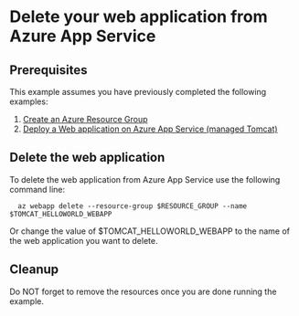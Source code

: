 
# Delete your web application from Azure App Service

## Prerequisites

This example assumes you have previously completed the following examples:

1. [Create an Azure Resource Group](../group/create/)
1. [Deploy a Web application on Azure App Service (managed Tomcat)](../tomcat-helloworld/)

## Delete the web application

<!-- workflow.include(../tomcat-helloworld/README.md) -->

To delete the web application from Azure App Service use the following command
line:

```shell
  az webapp delete --resource-group $RESOURCE_GROUP --name $TOMCAT_HELLOWORLD_WEBAPP
```

Or change the value of $TOMCAT_HELLOWORLD_WEBAPP to the name of the web
application you want to delete.

<!-- workflow.directOnly() 

export RESULT=$(az webapp show --resource-group $RESOURCE_GROUP --name $TOMCAT_HELLOWORLD_WEBAPP --output tsv --query state)
az group delete --name $RESOURCE_GROUP --yes || true
if [[ "$RESULT" == Running ]]; then
  exit 1
fi

  -->

## Cleanup

Do NOT forget to remove the resources once you are done running the example.
